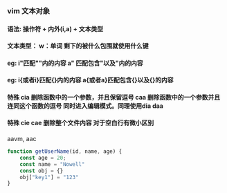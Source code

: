 




### vim 文本对象

#### 语法: 操作符 + 内外(i,a) + 文本类型
#### 文本类型： w：单词 剩下的被什么包围就使用什么键
#### eg: i"匹配""内的内容   a" 匹配包含"以及"内的内容
#### eg: i{或者i}匹配{}内的内容 a{或者a}匹配包含{}以及{}的内容
#### 特殊 cia 删除函数中的一个参数，并且保留逗号  caa 删除函数中的一个参数并且连同这个函数的逗号  同时进入编辑模式。同理使用dia daa
#### 特殊 cie cae 删除整个文件内容 对于空白行有微小区别
aavm, aac
```js
function getUserName(id, name, age) {
    const age = 20;
    const name = "Nowell"
    const obj = {}
    obj["key1"] = "123"
}
```









